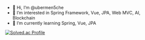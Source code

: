 - 👋 Hi, I’m @ubermen5che
- 👀 I’m interested in Spring Framework, Vue, JPA, Web MVC, AI, Blockchain
- 🌱 I’m currently learning Spring, Vue, JPA


[![Solved.ac Profile](http://mazassumnida.wtf/api/v2/generate_badge?boj=ubermen5ch)](https://solved.ac/ubermen5ch/)
